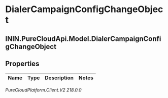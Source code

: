 # DialerCampaignConfigChangeObject

## ININ.PureCloudApi.Model.DialerCampaignConfigChangeObject

## Properties

|Name | Type | Description | Notes|
|------------ | ------------- | ------------- | -------------|



_PureCloudPlatform.Client.V2 218.0.0_
